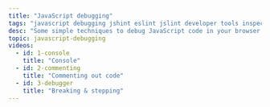 ```yaml
---
title: "JavaScript debugging"
tags: "javascript debugging jshint eslint jslint developer tools inspect element console log"
desc: "Some simple techniques to debug JavaScript code in your browser."
topic: javascript-debugging
videos:
  - id: 1-console
    title: "Console"
  - id: 2-commenting
    title: "Commenting out code"
  - id: 3-debugger
    title: "Breaking & stepping"
---
```


